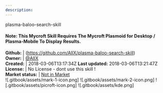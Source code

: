 ```yaml
---
description: 
---
```

plasma-baloo-search-skill

#### Note: This Mycroft Skill Requires The Mycroft Plasmoid for Desktop / Plasma-Mobile To Display Results.

**Github:** | (https://github.com/AIIX/plasma-baloo-search-skill)  
**Owner:** | [@AIIX](https://github.com/AIIX)  
**Created:** | 2018-03-06T13:17:34Z  **Last updated:** 2018-03-06T13:21:47Z  
**License:** | No License - dont use this skill !  
**Market status:** | [Not in Market](https://market.mycroft.ai/skill/)  
 ![.gitbook/assets/mark-1-icon.png]  ![.gitbook/assets/mark-2-icon.png]  ![.gitbook/assets/picroft-icon.png]  ![.gitbook/assets/kde.png]  
